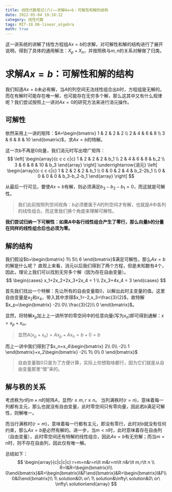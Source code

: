 ```yaml
---
title: 线性代数笔记(八)——求解Ax=b：可解性和解的结构
date: 2022-05-04 19:10:12
category: 线性代数
tags: MIT-18.06-linear_algebra
math: true
---
```


这一讲系统的讲解了线性方程组$Ax=b$的求解，对可解性和解的结构进行了展开说明，得到了具体的通用解法：$X_p+X_n$，并按照秩与$m,n$的关系对解做了归类。

# 求解$Ax=b$：可解性和解的结构
我们知道$Ax=b$未必有解，当$A$的列空间无法线性组合出$b$时，方程组是无解的。而在有解时可能存在唯一解，也可能存在无穷多个解，那么这其中又有什么规律呢？我们尝试按照上一讲对$Ax=0$的研究方法来进行消元操作。

## 可解性
依然采用上一讲的矩阵：$A=\begin{bmatrix}
1 & 2 & 2 & 2
\\ 2 & 4 & 6 & 8
\\ 3 & 6 & 8 & 10
\end{bmatrix}$，求$Ax=b$的特解。

这一次$b$不再是$0$向量，我们消元时写出增广矩阵：
$$
\left[
\begin{array}{c c c c|c}
1 & 2 & 2 & 2 & b_1 
\\ 2 & 4 & 6 & 8 & b_2 
\\ 3 & 6 & 8 & 10 & b_3 
\end{array}
\right]
\underrightarrow{消元}
\left[
\begin{array}{c c c c|c}
1 & 2 & 2 & 2 & b_1 
\\ 0 & 0 & 2 & 4 & b_2-2b_1 
\\ 0 & 0 & 0 & 0 & b_3-b_2-b_1 
\end{array}
\right]
$$

从最后一行可见，要使$Ax=b$有解，则必须满足$b_3-b_2-b_1=0$，而这就是可解性。

> 我们此前按照列空间视角：$b$必须要属于$A$的列空间才有解，也就是$A$中各列的线性组合。而这里我们换个角度来理解可解性。

**我们尝试归纳一下可解性：如果$A$中各行线性组合产生了零行，那么向量$b$的分量在同样的线性组合后也必须为零。**

## 解的结构
我们假设$b=\begin{bmatrix}
1\\ 5\\ 6
\end{bmatrix}$满足可解性，那么$Ax=b$的解是什么呢？
直观上来看，消元以后我们得到了两个方程，但是未知数有4个，因此，理论上我们可以找到无穷多个解（因为存在自由变量）。
$$
\begin{cases}
x_1+2x_2+2x_3+2x_4 = 1 
\\ 2x_3+4x_4 = 3
\end{cases}
$$

首先我们找出一个特解：先让所有的自由变量取$0$，以解出此时主变量的值。这里自由变量是$x_2$和$x_4$，带入其中求得$x_1=-2,x_3=\frac{3}{2}$，故特解$x_p=\begin{bmatrix}
-2\\ 0\\ \frac{3}{2}\\ 0
\end{bmatrix}$。

显然，将特解$x_p$加上上一讲所学的零空间中的任意向量(写为$x_n$)即可得到通解：$x=x_p+x_n$。

> 显然$A(x_p+x_n)=Ax_p+Ax_n=b+0=b$

而上一讲中我们得到了$x_n=x_4\begin{bmatrix}
2\\ 0\\ -2\\ 1
\end{bmatrix}+x_2\begin{bmatrix}
-2\\ 1\\ 0\\ 0
\end{bmatrix}$

> 自由变量取$0$只是为了方便计算，实际上你想取啥都行，因为它们就是从自由变量那里“借”来的。

## 解与秩的关系
考虑秩为$r$的$m\times n$的矩阵$A$，显然$r\leq m, r\leq n$。
当列满秩时($r=n$)，意味着每一列都有主元，那么也就没有自由变量，此时零空间只有零向量，因此若$b$满足可解性，则解唯一。

而当行满秩时($r=m$)，意味着每一行都有主元，即没有零行，此时对$b$就没有任何约束，那么$Ax=b$是必然有解的。进一步，当$m<n$时，此时意味着存在自由列（自由变量），此时零空间还有特解的线性组合，因此$Ax=b$有无穷解；而当$m=n$时，则不存在自由列，因此仅有唯一解。

总结如下：
$$
\begin{array}{c|c|c|c}
r=m=n&r=n\lt m&r=m\lt n&r\lt m,r\lt n
\\ R=I&R=\begin{bmatrix}I\\ 0\end{bmatrix}&R=\begin{bmatrix}I&F\end{bmatrix}&R=\begin{bmatrix}I&F\\0&0\end{bmatrix}\\ 1\ solution&0\ or\ 1\ solution&\infty\ solution&0\ or\ \infty\ solution\end{array}
$$